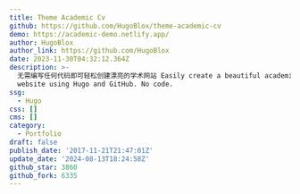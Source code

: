 ```yaml
---
title: Theme Academic Cv
github: https://github.com/HugoBlox/theme-academic-cv
demo: https://academic-demo.netlify.app/
author: HugoBlox
author_link: https://github.com/HugoBlox
date: 2023-11-30T04:32:12.364Z
description: >-
  无需编写任何代码即可轻松创建漂亮的学术网站 Easily create a beautiful academic résumé or educational
  website using Hugo and GitHub. No code.
ssg:
  - Hugo
css: []
cms: []
category:
  - Portfolio
draft: false
publish_date: '2017-11-21T21:47:01Z'
update_date: '2024-08-13T18:24:58Z'
github_star: 3860
github_fork: 6335
---
```

